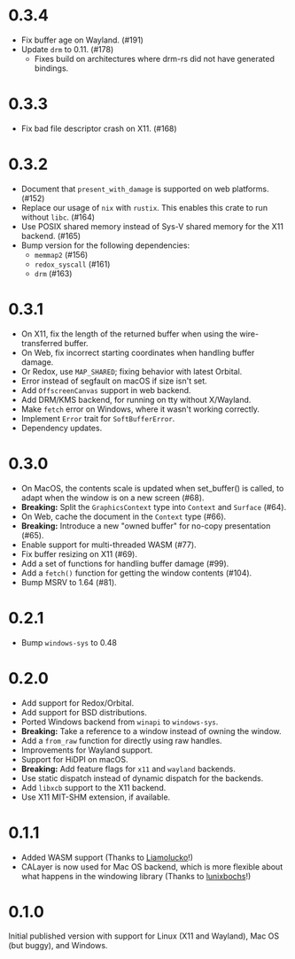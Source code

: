 # 0.3.4
* Fix buffer age on Wayland. (#191)
* Update `drm` to 0.11. (#178)
  * Fixes build on architectures where drm-rs did not have generated bindings.

# 0.3.3
* Fix bad file descriptor crash on X11. (#168)

# 0.3.2

* Document that `present_with_damage` is supported on web platforms. (#152)
* Replace our usage of `nix` with `rustix`. This enables this crate to run without `libc`. (#164)
* Use POSIX shared memory instead of Sys-V shared memory for the X11 backend. (#165)
* Bump version for the following dependencies:
  * `memmap2` (#156)
  * `redox_syscall` (#161)
  * `drm` (#163)

# 0.3.1

* On X11, fix the length of the returned buffer when using the wire-transferred buffer.
* On Web, fix incorrect starting coordinates when handling buffer damage.
* Or Redox, use `MAP_SHARED`; fixing behavior with latest Orbital.
* Error instead of segfault on macOS if size isn't set.
* Add `OffscreenCanvas` support in web backend.
* Add DRM/KMS backend, for running on tty without X/Wayland.
* Make `fetch` error on Windows, where it wasn't working correctly.
* Implement `Error` trait for `SoftBufferError`.
* Dependency updates.

# 0.3.0

* On MacOS, the contents scale is updated when set_buffer() is called, to adapt when the window is on a new screen (#68).
* **Breaking:** Split the `GraphicsContext` type into `Context` and `Surface` (#64).
* On Web, cache the document in the `Context` type (#66).
* **Breaking:** Introduce a new "owned buffer" for no-copy presentation (#65).
* Enable support for multi-threaded WASM (#77).
* Fix buffer resizing on X11 (#69).
* Add a set of functions for handling buffer damage (#99).
* Add a `fetch()` function for getting the window contents (#104).
* Bump MSRV to 1.64 (#81).

# 0.2.1

* Bump `windows-sys` to 0.48

# 0.2.0

* Add support for Redox/Orbital.
* Add support for BSD distributions.
* Ported Windows backend from `winapi` to `windows-sys`.
* **Breaking:** Take a reference to a window instead of owning the window.
* Add a `from_raw` function for directly using raw handles.
* Improvements for Wayland support.
* Support for HiDPI on macOS.
* **Breaking:** Add feature flags for `x11` and `wayland` backends.
* Use static dispatch instead of dynamic dispatch for the backends.
* Add `libxcb` support to the X11 backend.
* Use X11 MIT-SHM extension, if available.

# 0.1.1

* Added WASM support (Thanks to [Liamolucko](https://github.com/Liamolucko)!)
* CALayer is now used for Mac OS backend, which is more flexible about what happens in the windowing library (Thanks to [lunixbochs](https://github.com/lunixbochs)!)

# 0.1.0

Initial published version with support for Linux (X11 and Wayland), Mac OS (but buggy), and Windows.
